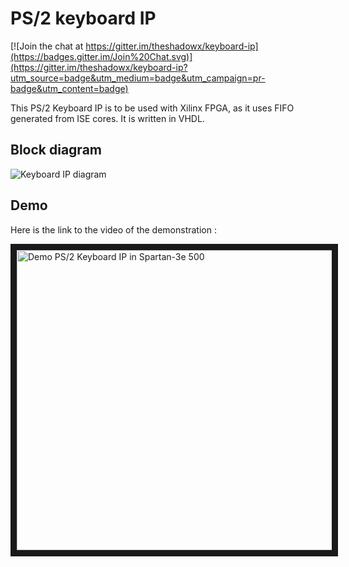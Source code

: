 # PS/2 keyboard IP

[![Join the chat at https://gitter.im/theshadowx/keyboard-ip](https://badges.gitter.im/Join%20Chat.svg)](https://gitter.im/theshadowx/keyboard-ip?utm_source=badge&utm_medium=badge&utm_campaign=pr-badge&utm_content=badge)

This PS/2 Keyboard IP is to be used with Xilinx FPGA, as it uses FIFO generated from ISE cores. It is written in VHDL.

## Block diagram 

![Keyboard IP diagram](https://lh3.googleusercontent.com/-yGLm2nXHZ6g/VRxJzfmsSkI/AAAAAAAAAEY/7UOvr3XQ87U/w958-h720-no/keyboardIP.png)

## Demo

Here is the link to the video of the demonstration : 

<a href="http://www.youtube.com/watch?feature=player_embedded&v=aZeutF6d0Z4
" target="_blank"><img src="http://img.youtube.com/vi/aZeutF6d0Z4/0.jpg" 
alt="Demo PS/2 Keyboard IP in Spartan-3e 500" width="640" height="480" border="10" /></a>
